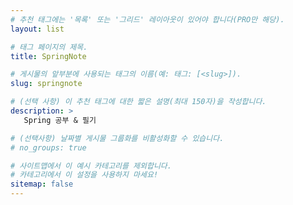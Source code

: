 ```yaml
---
# 추천 태그에는 '목록' 또는 '그리드' 레이아웃이 있어야 합니다(PRO만 해당).
layout: list

# 태그 페이지의 제목.
title: SpringNote

# 게시물의 앞부분에 사용되는 태그의 이름(예: 태그: [<slug>]).
slug: springnote

# (선택 사항) 이 추천 태그에 대한 짧은 설명(최대 150자)을 작성합니다.
description: >
   Spring 공부 & 필기

# (선택사항) 날짜별 게시물 그룹화를 비활성화할 수 있습니다.
# no_groups: true

# 사이트맵에서 이 예시 카테고리를 제외합니다.
# 카테고리에서 이 설정을 사용하지 마세요!
sitemap: false
---
```

